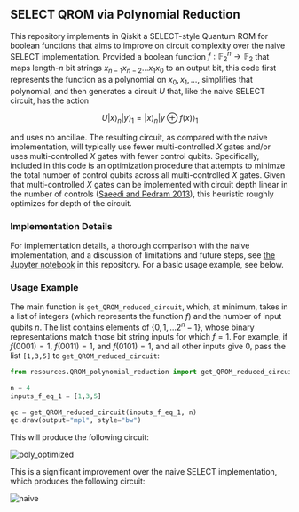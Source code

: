 ## SELECT QROM via Polynomial Reduction
This repository implements in Qiskit a SELECT-style Quantum ROM for boolean functions that aims to improve on circuit complexity over the naive SELECT implementation. Provided a boolean function $f: \mathbb{F}_2^n \rightarrow \mathbb{F}_2$ that maps length-$`n`$ bit strings $`x_{n-1} x_{n-2}\ldots x_1 x_0`$ to an output bit, this code first represents the function as a polynomial on $x_0, x_1, \ldots$, simplifies that polynomial, and then generates a circuit $U$ that, like the naive SELECT circuit, has the action

$$U \left|x\right>_n \left|y\right>_1 = \left|x\right>_n \left|y \oplus f(x)\right>_1$$

and uses no ancillae. The resulting circuit, as compared with the naive implementation, will typically use fewer multi-controlled $X$ gates and/or uses multi-controlled $X$ gates with fewer control qubits. Specifically, included in this code is an optimization procedure that attempts to minimze the total number of control qubits across all multi-controlled $X$ gates. Given that multi-controlled $X$ gates can be implemented with circuit depth linear in the number of controls ([Saeedi and Pedram 2013](http://arxiv.org/abs/1303.3557)), this heuristic roughly optimizes for depth of the circuit.

### Implementation Details

For implementation details, a thorough comparison with the naive implementation, and a discussion of limitations and future steps, see [the Jupyter notebook](https://github.com/avijka/SELECT_QROM_polynomial-reduction/blob/main/SELECT_QROM_polynomial-reduction.ipynb) in this repository. For a basic usage example, see below.

### Usage Example
The main function is `get_QROM_reduced_circuit`, which, at minimum, takes in a list of integers (which represents the function $f$) and the number of input qubits $n$. The list contains elements of $`\{0,1,\ldots 2^n -1\}`$, whose binary representations match those bit string inputs for which $f=1$. For example, if $f(0001)=1$, $f(0011)=1$, and $f(0101)=1$, and all other inputs give $0$, pass the list `[1,3,5]` to `get_QROM_reduced_circuit`:

```python
from resources.QROM_polynomial_reduction import get_QROM_reduced_circuit

n = 4
inputs_f_eq_1 = [1,3,5]

qc = get_QROM_reduced_circuit(inputs_f_eq_1, n)
qc.draw(output="mpl", style="bw")
```

This will produce the following circuit:

![poly_optimized](https://github.com/user-attachments/assets/50e56fef-f218-499d-85ca-d51d80bdb51f)

This is a significant improvement over the naive SELECT implementation, which produces the following circuit:

![naive](https://github.com/user-attachments/assets/ff81dac4-f293-45c7-a191-b4144ebbc574)
